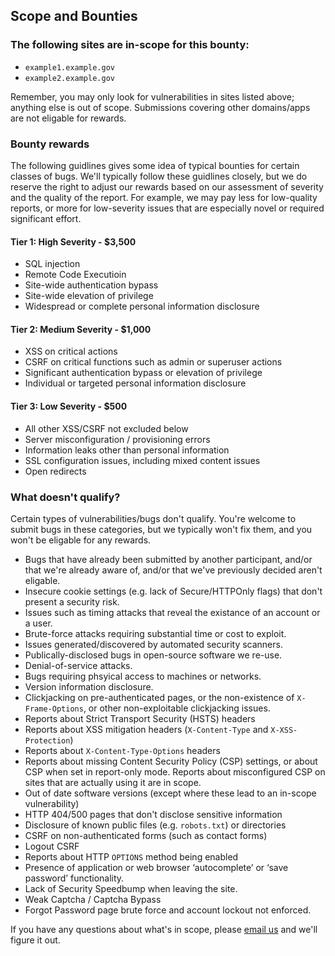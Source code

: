 ## Scope and Bounties

### The following sites are in-scope for this bounty:

- `example1.example.gov`
- `example2.example.gov`

Remember, you may only look for vulnerabilities in sites listed above; anything
else is out of scope. Submissions covering other domains/apps are not 
eligable for rewards.

### Bounty rewards

The following guidlines gives some idea of typical bounties for certain
classes of bugs. We'll typically follow these guidlines closely, but we do
reserve the right to adjust our rewards based on our assessment of severity and
the quality of the report. For example, we may pay less for low-quality reports,
or more for low-severity issues that are especially novel or required
significant effort.

#### Tier 1: High Severity - $3,500

- SQL injection
- Remote Code Executioin
- Site-wide authentication bypass
- Site-wide elevation of privilege
- Widespread or complete personal information disclosure

#### Tier 2: Medium Severity - $1,000

- XSS on critical actions
- CSRF on critical functions such as admin or superuser actions
- Significant authentication bypass or elevation of privilege
- Individual or targeted personal information disclosure

#### Tier 3: Low Severity - $500

- All other XSS/CSRF not excluded below
- Server misconfiguration / provisioning errors
- Information leaks other than personal information
- SSL configuration issues, including mixed content issues
- Open redirects

### What doesn't qualify?

Certain types of vulnerabilities/bugs don't qualify. You're welcome to submit
bugs in these categories, but we typically won't fix them, and you won't
be eligable for any rewards.

- Bugs that have already been submitted by another participant, and/or that we're already aware of, and/or that we've previously decided aren't eligable.
- Insecure cookie settings (e.g. lack of Secure/HTTPOnly flags) that don't present a security risk.
- Issues such as timing attacks that reveal the existance of an account or a user.
- Brute-force attacks requiring substantial time or cost to exploit.
- Issues generated/discovered by automated security scanners.
- Publically-disclosed bugs in open-source software we re-use.
- Denial-of-service attacks.
- Bugs requiring phsyical access to machines or networks.
- Version information disclosure.
- Clickjacking on pre-authenticated pages, or the non-existence of `X-Frame-Options`, or other non-exploitable clickjacking issues.
- Reports about Strict Transport Security (HSTS) headers
- Reports about XSS mitigation headers (`X-Content-Type` and `X-XSS-Protection`)
- Reports about `X-Content-Type-Options` headers
- Reports about missing Content Security Policy (CSP) settings, or about CSP when set in report-only mode. Reports about misconfigured CSP on sites that are actually using it are in scope.
- Out of date software versions (except where these lead to an in-scope vulnerability)
- HTTP 404/500 pages that don't disclose sensitive information
- Disclosure of known public files (e.g. `robots.txt`) or directories
- CSRF on non-authenticated forms (such as contact forms)
- Logout CSRF
- Reports about HTTP `OPTIONS` method being enabled
- Presence of application or web browser ‘autocomplete’ or ‘save password’ functionality.
- Lack of Security Speedbump when leaving the site.
- Weak Captcha / Captcha Bypass
- Forgot Password page brute force and account lockout not enforced.

If you have any questions about what's in scope, please [email us](mailto:fixme@example.com) and we'll figure it out.
